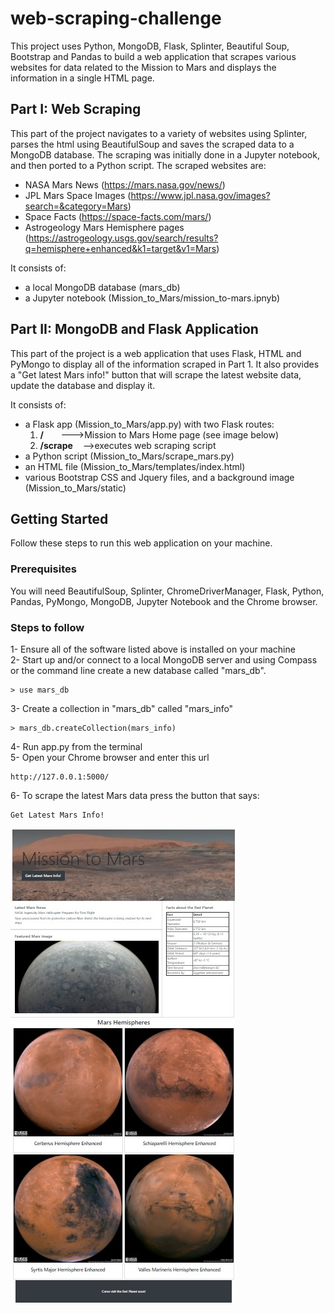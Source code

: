 # web-scraping-challenge
This project uses Python, MongoDB, Flask, Splinter, Beautiful Soup, Bootstrap and Pandas to build a web application that scrapes various websites for data related to the Mission to Mars and displays the information in a single HTML page. 

## Part I: Web Scraping
This part of the project navigates to a variety of websites using Splinter, parses the html using BeautifulSoup and saves the scraped data to a MongoDB database. The scraping was initially done in a Jupyter notebook, and then ported to a Python script. The scraped websites are:
- NASA Mars News (https://mars.nasa.gov/news/)
- JPL Mars Space Images (https://www.jpl.nasa.gov/images?search=&category=Mars)
- Space Facts (https://space-facts.com/mars/)
- Astrogeology Mars Hemisphere pages (https://astrogeology.usgs.gov/search/results?q=hemisphere+enhanced&k1=target&v1=Mars)

It consists of:
- a local MongoDB database (mars_db)
- a Jupyter notebook (Mission_to_Mars/mission_to-mars.ipnyb) 

## Part II: MongoDB and Flask Application
This part of the project is a web application that uses Flask, HTML and PyMongo to display all of the information scraped in Part 1. It also provides a "Get latest Mars info!" button that will scrape the latest website data, update the database and display it. 

It consists of:
- a Flask app (Mission_to_Mars/app.py) with two Flask routes: 
    1.  **/** &nbsp; &nbsp;&nbsp; &nbsp;--->Mission to Mars Home page (see image below)
    2. **/scrape** &nbsp; &nbsp;-->executes web scraping script
- a Python script (Mission_to_Mars/scrape_mars.py)
- an HTML file (Mission_to_Mars/templates/index.html)
- various Bootstrap CSS and Jquery files, and a background image  (Mission_to_Mars/static)

## Getting Started

Follow these steps to run this web application on your machine.

### Prerequisites

You will need BeautifulSoup, Splinter, ChromeDriverManager, Flask, Python, Pandas, PyMongo, MongoDB, Jupyter Notebook and the Chrome browser. 

### Steps to follow

1- Ensure all of the software listed above is installed on your machine<br>
2- Start up and/or connect to a local MongoDB server and using Compass or the command line create a new database called "mars_db".<br>
```
> use mars_db
```
3- Create a collection in "mars_db" called "mars_info"<br>
```
> mars_db.createCollection(mars_info)
```
4- Run app.py from the terminal<br>
5- Open your Chrome browser and enter this url 
```
http://127.0.0.1:5000/
```
6- To scrape the latest Mars data press the button that says:

```
Get Latest Mars Info!
```
![Mission to Mars Website Image: ](https://github.com/MThorpester/web-scraping-challenge/blob/main/Mission_to_Mars/Single-screenshot.jpg)